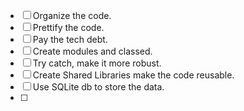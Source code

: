 - [ ] Organize the code.
- [ ] Prettify the code.
- [ ] Pay the tech debt.
- [ ] Create modules and classed.
- [ ] Try catch, make it more robust.
- [ ] Create Shared Libraries make the code reusable.
- [ ] Use SQLite db to store the data.
- [ ] 